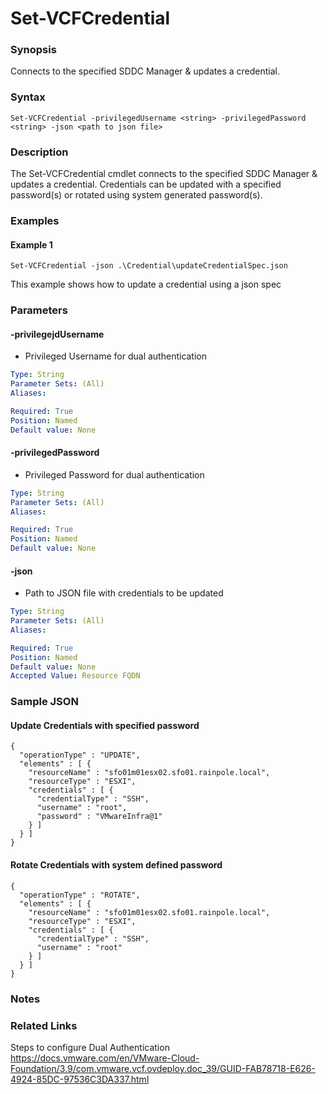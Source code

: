 # Set-VCFCredential

### Synopsis
Connects to the specified SDDC Manager & updates a credential.

### Syntax
```
Set-VCFCredential -privilegedUsername <string> -privilegedPassword <string> -json <path to json file>
```

### Description
The Set-VCFCredential cmdlet connects to the specified SDDC Manager & updates a credential.
Credentials can be updated with a specified password(s) or rotated using system generated password(s).

### Examples
#### Example 1
```
Set-VCFCredential -json .\Credential\updateCredentialSpec.json
```
This example shows how to update a credential using a json spec

### Parameters

#### -privilegejdUsername
- Privileged Username for dual authentication

```yaml
Type: String
Parameter Sets: (All)
Aliases:

Required: True
Position: Named
Default value: None
```

#### -privilegedPassword
- Privileged Password for dual authentication

```yaml
Type: String
Parameter Sets: (All)
Aliases:

Required: True
Position: Named
Default value: None
```

#### -json
- Path to JSON file with credentials to be updated

```yaml
Type: String
Parameter Sets: (All)
Aliases:

Required: True
Position: Named
Default value: None
Accepted Value: Resource FQDN
```
### Sample JSON
#### Update Credentials with specified password
```
{
  "operationType" : "UPDATE",
  "elements" : [ {
    "resourceName" : "sfo01m01esx02.sfo01.rainpole.local",
    "resourceType" : "ESXI",
    "credentials" : [ {
      "credentialType" : "SSH",
      "username" : "root",
      "password" : "VMwareInfra@1"
    } ]
  } ]
}

```
#### Rotate Credentials with system defined password
```
{
  "operationType" : "ROTATE",
  "elements" : [ {
    "resourceName" : "sfo01m01esx02.sfo01.rainpole.local",
    "resourceType" : "ESXI",
    "credentials" : [ {
      "credentialType" : "SSH",
      "username" : "root"
    } ]
  } ]
}

```

### Notes

### Related Links
Steps to configure Dual Authentication https://docs.vmware.com/en/VMware-Cloud-Foundation/3.9/com.vmware.vcf.ovdeploy.doc_39/GUID-FAB78718-E626-4924-85DC-97536C3DA337.html
